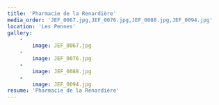 ```yaml
---
title: 'Pharmacie de la Renardière'
media_order: 'JEF_0067.jpg,JEF_0076.jpg,JEF_0088.jpg,JEF_0094.jpg'
location: 'Les Pennes'
gallery:
    -
        image: JEF_0067.jpg
    -
        image: JEF_0076.jpg
    -
        image: JEF_0088.jpg
    -
        image: JEF_0094.jpg
resume: 'Pharmacie de la Renardière'
---
```


